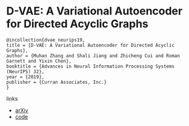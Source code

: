 # D-VAE: A Variational Autoencoder for Directed Acyclic Graphs

```
@incollection{dvae_neurips19,
title = {D-VAE: A Variational Autoencoder for Directed Acyclic Graphs},
author = {Muhan Zhang and Shali Jiang and Zhicheng Cui and Roman Garnett and Yixin Chen},
booktitle = {Advances in Neural Information Processing Systems (NeurIPS) 32},
year = {2019},
publisher = {Curran Associates, Inc.}
}
```

links
- [arXiv](https://arxiv.org/abs/1904.11088)
- [code](https://github.com/muhanzhang/D-VAE)
